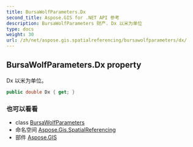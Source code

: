 ```yaml
---
title: BursaWolfParameters.Dx
second_title: Aspose.GIS for .NET API 参考
description: BursaWolfParameters 财产. Dx 以米为单位
type: docs
weight: 30
url: /zh/net/aspose.gis.spatialreferencing/bursawolfparameters/dx/
---
```

## BursaWolfParameters.Dx property

Dx 以米为单位。

```csharp
public double Dx { get; }
```

### 也可以看看

* class [BursaWolfParameters](../)
* 命名空间 [Aspose.Gis.SpatialReferencing](../../bursawolfparameters/)
* 部件 [Aspose.GIS](../../../)


